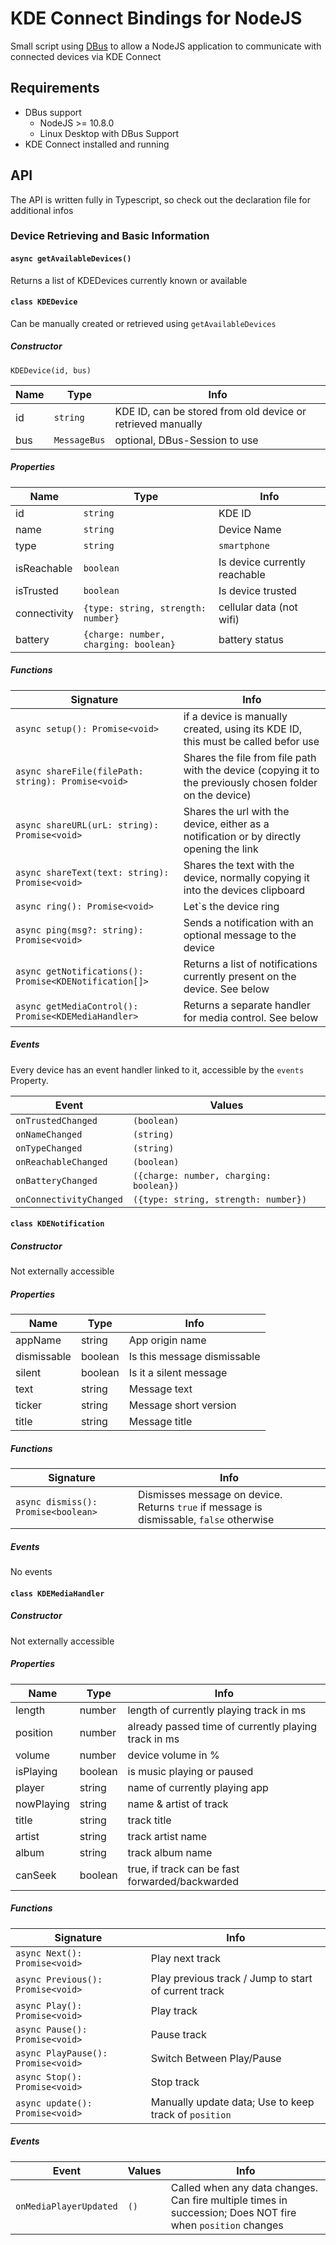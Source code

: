 # KDE Connect Bindings for NodeJS

Small script using [DBus](https://github.com/dbusjs/node-dbus-next) to allow a NodeJS application to communicate with connected devices via KDE Connect

## Requirements

- DBus support
    - NodeJS >= 10.8.0
    - Linux Desktop with DBus Support
- KDE Connect installed and running

## API

The API is written fully in Typescript, so check out the declaration file for additional infos

### Device Retrieving and Basic Information

#### `async getAvailableDevices()`

Returns a list of KDEDevices currently known or available

#### `class KDEDevice`

Can be manually created or retrieved using `getAvailableDevices`

##### Constructor

`KDEDevice(id, bus)`

|Name|Type|Info|
|----|----|----|
|id | `string` | KDE ID, can be stored from old device or retrieved manually|
|bus | `MessageBus` | optional, DBus-Session to use|


##### Properties

|Name|Type|Info|
|----|----|----|
|id | `string` | KDE ID |
|name | `string` | Device Name |
|type | `string` | `smartphone` | `desktop` |
|isReachable | `boolean` | Is device currently reachable |
|isTrusted | `boolean` | Is device trusted |
|connectivity | `{type: string, strength: number}` | cellular data (not wifi) |
|battery | `{charge: number, charging: boolean}` | battery status |

##### Functions

|Signature|Info|
|---|----|
|`async setup(): Promise<void>`|if a device is manually created, using its KDE ID, this must be called befor use|
|`async shareFile(filePath: string): Promise<void>`|Shares the file from file path with the device (copying it to the previously chosen folder on the device)|
|`async shareURL(urL: string): Promise<void>`|Shares the url with the device, either as a notification or by directly opening the link|
|`async shareText(text: string): Promise<void>`|Shares the text with the device, normally copying it into the devices clipboard|
|`async ring(): Promise<void>`|Let`s the device ring|
|`async ping(msg?: string): Promise<void>`|Sends a notification with an optional message to the device|
|`async getNotifications(): Promise<KDENotification[]>`|Returns a list of notifications currently present on the device. See below|
|`async getMediaControl(): Promise<KDEMediaHandler>`|Returns a separate handler for media control. See below|

##### Events

Every device has an event handler linked to it, accessible by the `events` Property.

|Event|Values|
|---|---|
|`onTrustedChanged`| `(boolean)`
|`onNameChanged`| `(string)`
|`onTypeChanged`| `(string)`
|`onReachableChanged`| `(boolean)`
|`onBatteryChanged`| `({charge: number, charging: boolean})`
|`onConnectivityChanged`| `({type: string, strength: number})`

#### `class KDENotification`

##### Constructor
Not externally accessible

##### Properties

|Name|Type|Info|
|----|----|----|
|appName|string|App origin name|
|dismissable|boolean|Is this message dismissable|
|silent|boolean|Is it a silent message|
|text|string|Message text|
|ticker|string|Message short version|
|title|string|Message title|

##### Functions

|Signature|Info|
|---|----|
|`async dismiss(): Promise<boolean>`|Dismisses message on device. Returns `true` if message is dismissable, `false` otherwise|
##### Events
No events


#### `class KDEMediaHandler`

##### Constructor
Not externally accessible

##### Properties

|Name|Type|Info|
|----|----|----|
|length|number|length of currently playing track in ms|
|position|number|already passed time of currently playing track in ms|
|volume|number|device volume in %|
|isPlaying|boolean|is music playing or paused|
|player|string|name of currently playing app|
|nowPlaying|string|name & artist of track|
|title|string|track title|
|artist|string|track artist name|
|album|string|track album name|
|canSeek|boolean|true, if track can be fast forwarded/backwarded|

##### Functions

|Signature|Info|
|---|----|
|`async Next(): Promise<void>`|Play next track|
|`async Previous(): Promise<void>`|Play previous track / Jump to start of current track|
|`async Play(): Promise<void>`|Play track|
|`async Pause(): Promise<void>`|Pause track|
|`async PlayPause(): Promise<void>`|Switch Between Play/Pause|
|`async Stop(): Promise<void>`|Stop track|
|`async update(): Promise<void>`|Manually update data; Use to keep track of `position`|

##### Events

|Event|Values|Info
|---|---|---|
|`onMediaPlayerUpdated`| `()` | Called when any data changes. Can fire multiple times in succession; Does NOT fire when `position` changes|
